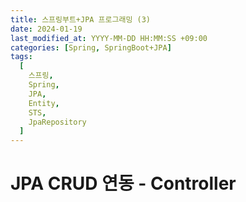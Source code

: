 ```yaml
---
title: 스프링부트+JPA 프로그래밍 (3)
date: 2024-01-19
last_modified_at: YYYY-MM-DD HH:MM:SS +09:00
categories: [Spring, SpringBoot+JPA]
tags:
  [
    스프링,
	Spring,
    JPA,
	Entity,
    STS,
    JpaRepository
  ]
---
```


# JPA CRUD 연동 - Controller